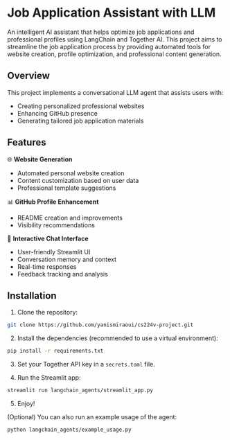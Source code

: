 # Job Application Assistant with LLM

An intelligent AI assistant that helps optimize job applications and professional profiles using LangChain and Together AI. This project aims to streamline the job application process by providing automated tools for website creation, profile optimization, and professional content generation.

## Overview

This project implements a conversational LLM agent that assists users with:
- Creating personalized professional websites
- Enhancing GitHub presence
- Generating tailored job application materials

## Features

🌐 **Website Generation**
- Automated personal website creation
- Content customization based on user data
- Professional template suggestions

📊 **GitHub Profile Enhancement**
- README creation and improvements
- Visibility recommendations

💬 **Interactive Chat Interface**
- User-friendly Streamlit UI
- Conversation memory and context
- Real-time responses
- Feedback tracking and analysis

## Installation

1. Clone the repository:
```bash
git clone https://github.com/yanismiraoui/cs224v-project.git
```

2. Install the dependencies (recommended to use a virtual environment):
```bash
pip install -r requirements.txt
```

3. Set your Together API key in a `secrets.toml` file.

4. Run the Streamlit app:
```bash
streamlit run langchain_agents/streamlit_app.py
```

5. Enjoy!

(Optional) You can also run an example usage of the agent:
```bash
python langchain_agents/example_usage.py
```